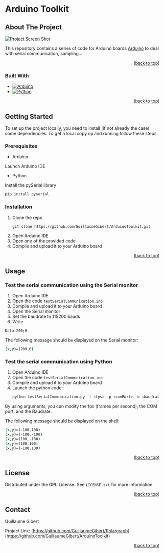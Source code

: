 # Arduino Toolkit

## About The Project

[![Project Screen Shot][project-screenshot]]()

This repository contains a series of code for Arduino boards [Arduino](https://www.arduino.cc/) to deal with serial communication, sampling...

<p align="right">(<a href="#readme-top">back to top</a>)</p>

### Built With

* [![Arduino][arduino-shield]][arduino-url]
* [![Python][python-shield]][python-url]

<p align="right">(<a href="#readme-top">back to top</a>)</p>

<!-- GETTING STARTED -->
## Getting Started

To set up the project locally, you need to install (if not already the case) some dependencies.
To get a local copy up and running follow these steps.

### Prerequisites

* Arduino

Launch Arduino IDE

* Python

Install the pySerial library
  ```sh
  pip install pyserial
  ```
  
### Installation

1. Clone the repo
   ```sh
   git clone https://github.com/GuillaumeGibert/ArduinoToolkit.git
   ```
2. Open Arduino IDE
3. Open one of the provided code
4. Compile and upload it to your Arduino board

<p align="right">(<a href="#readme-top">back to top</a>)</p>


<!-- USAGE EXAMPLES -->
## Usage

### Test the serial communication using the Serial monitor

1. Open Arduino IDE
2. Open the code `testSerialCommunication.ino`
3. Compile and upload it to your Arduino board
4. Open the Serial monitor
5. Set the baudrate to 115200 bauds
6. Write 
```sh
Data:200;0
```
The following message should be displayed on the Serial monitor:
```sh
(x,y)=(200,0)
```

### Test the serial communication using Python

1. Open Arduino IDE
2. Open the code `testSerialCommunication.ino`
3. Compile and upload it to your Arduino board
5. Launch the python code:
   ```sh
   python testSerialCommunication.py -f <fps> -p <comPort> -b <baudrate> 
   ```
By using arguments, you can modify the fps (frames per second), the COM port, and the Baudrate.

The following message should be displayed on the shell:
```sh
(x,y)=(-100,100)
(x,y)=(-100,-100)
(x,y)=(100,-100)
(x,y)=(100,100)
(x,y)=(-100,100)
```


<p align="right">(<a href="#readme-top">back to top</a>)</p>


<!-- LICENSE -->
## License

Distributed under the GPL License. See `LICENSE.txt` for more information.

<p align="right">(<a href="#readme-top">back to top</a>)</p>


<!-- CONTACT -->
## Contact

Guillaume Gibert

Project Link: [https://github.com/GuillaumeGibert/Polargraph](https://github.com/GuillaumeGibert/ArduinoToolkit)

<p align="right">(<a href="#readme-top">back to top</a>)</p>


<!-- MARKDOWN LINKS & IMAGES -->
<!-- https://www.markdownguide.org/basic-syntax/#reference-style-links -->
[arduino-shield]: https://img.shields.io/badge/Arduino_IDE-00979D?style=for-the-badge&logo=arduino&logoColor=white
[arduino-url]: https://www.arduino.cc/
[python-shield]: https://img.shields.io/badge/Python-3776AB?style=for-the-badge&logo=python&logoColor=white
[python-url]: https://www.python.org/
[opencv-shield]: https://img.shields.io/badge/OpenCV-27338e?style=for-the-badge&logo=OpenCV&logoColor=white
[opencv-url]: https://opencv.org/

[project-screenshot]: images/screenshot.png

[contributors-shield]: https://img.shields.io/github/contributors/GuillaumeGibert/Polargraph.svg?style=for-the-badge
[contributors-url]: https://github.com/GuillaumeGibert/Polargraph/graphs/contributors
[forks-shield]: https://img.shields.io/github/forks/GuillaumeGibert/Polargraph.svg?style=for-the-badge
[forks-url]: https://github.com/GuillaumeGibert/Polargraph/network/members
[stars-shield]: https://img.shields.io/github/stars/GuillaumeGibert/Polargraph.svg?style=for-the-badge
[stars-url]: https://github.com/GuillaumeGibert/Polargraph/stargazers
[issues-shield]: https://img.shields.io/github/issues/GuillaumeGibert/Polargraph.svg?style=for-the-badge
[issues-url]: https://github.com/GuillaumeGibert/Polargraph/issues
[license-shield]: https://img.shields.io/github/license/GuillaumeGibert/Polargraph.svg?style=for-the-badge
[license-url]: https://github.com/GuillaumeGibert/Polargraph/blob/master/LICENSE.txt
[linkedin-shield]: https://img.shields.io/badge/-LinkedIn-black.svg?style=for-the-badge&logo=linkedin&colorB=555
[linkedin-url]: https://linkedin.com/in/guillaume-gibert-06502ba4
